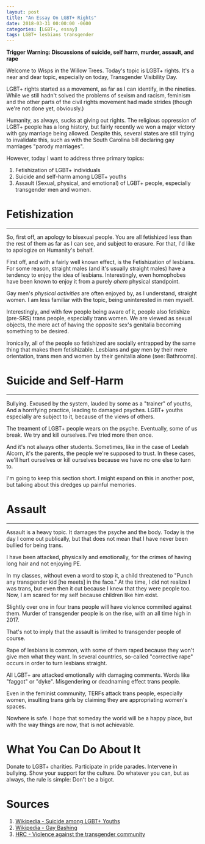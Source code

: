 ```yaml
---
layout: post
title: "An Essay On LGBT+ Rights"
date: 2018-03-31 00:00:00 -0600
categories: [LGBT+, essay]
tags: LGBT+ lesbians transgender
---
```


**Trigger Warning: Discussions of suicide, self harm, murder, assault, and rape**

Welcome to Wisps in the Willow Trees.
Today's topic is LGBT+ rights. It's a near and dear topic, especially on today,
Transgender Visibility Day.

LGBT+ rights started as a movement, as far as I can identify, in the nineties.
While we still hadn't solved the problems of sexism and racism, feminism and the
other parts of the civil rights movement had made strides (though we're not done
yet, obviously.)

Humanity, as always, sucks at giving out rights. The religious oppression of
LGBT+ people has a long history, but fairly recently we won a major victory with
gay marriage being allowed. Despite this, several states are still trying to
invalidate this, such as with the South Carolina bill declaring gay marriages
"parody marriages".

However, today I want to address three primary topics:

1. Fetishization of LGBT+ individuals
2. Suicide and self-harm among LGBT+ youths
3. Assault (Sexual, physical, and emotional) of LGBT+ people, especially
transgender men and women.


# Fetishization
---
So, first off, an apology to bisexual people. You are all fetishized less
than the rest of them as far as I can see, and subject to erasure. For that,
I'd like to apologize on Humanity's behalf.

First off, and with a fairly well known effect, is the Fetishization of
lesbians. For some reason, straight males (and it's usually straight males)
have a tendency to enjoy the idea of lesbians. Interestingly, even homophobes
have been known to enjoy it from a purely *ahem* physical standpoint.

Gay men's *physical activities* are often enjoyed by, as I understand,
straight women. I am less familiar with the topic, being uninterested in men
myself.

Interestingly, and with few people being aware of it, people also fetishize
(pre-SRS) trans people, especially trans women. We are viewed as sexual objects,
the mere act of having the opposite sex's genitalia becoming something to be
desired.

Ironically, all of the people so fetishized are socially entrapped by the same
thing that makes them fetishizable. Lesbians and gay men by their mere
orientation, trans men and women by their genitalia alone (see: Bathrooms).

# Suicide and Self-Harm
---
Bullying. Excused by the system, lauded by some as a "trainer" of youths,
And a horrifying practice, leading to damaged psyches. LGBT+ youths especially
are subject to it, because of the views of others.

The treament of LGBT+ people wears on the psyche. Eventually, some of us break.
We try and kill ourselves. I've tried more then once.

And it's not always other students. Sometimes, like in the case of Leelah Alcorn,
it's the parents, the people we're supposed to trust. In these cases, we'll hurt
ourselves or kill ourselves because we have no one else to turn to.

I'm going to keep this section short. I might expand on this in another post,
but talking about this dredges up painful memories.

# Assault
---
Assault is a heavy topic. It damages the psyche and the body.
Today is the day I come out publically, but that does not mean that I have never
been bullied for being trans.

I have been attacked, physically and emotionally, for the crimes of having long
hair and not enjoying PE.

In my classes, without even a word to stop it, a child threatened to "Punch any
transgender kid [he meets] in the face." At the time, I did not realize I was
trans, but even then it cut because I knew that they were people too. Now, I am
scared for my self because children like him exist.

Slightly over one in four trans people will have violence commited against them.
Murder of transgender people is on the rise, with an all time high in 2017.

That's not to imply that the assault is limited to transgender people of course.

Rape of lesbians is common, with some of them raped because they won't give men
what they want. In several countries, so-called "corrective rape" occurs in
order to turn lesbians straight.

All LGBT+ are attacked emotionally with damaging comments. Words like "faggot"
or "dyke". Misgendering or deadnaming effect trans people.

Even in the feminist community, TERFs attack trans people, especially women,
insulting trans girls by claiming they are appropriating women's spaces.

Nowhere is safe. I hope that someday the world will be a happy place, but with
the way things are now, that is not achievable.

# What You Can Do About It
Donate to LGBT+ charities.
Participate in pride parades.
Intervene in bullying.
Show your support for the culture.
Do whatever you can, but as always, the rule is simple:
Don't be a bigot.

# Sources
1. [Wikipedia - Suicide among LGBT+ Youths](https://en.wikipedia.org/wiki/Suicide_among_LGBT+_youth)
2. [Wikipedia - Gay Bashing](https://en.wikipedia.org/wiki/Gay_bashing)
3. [HRC - Violence against the transgender community](https://www.hrc.org/resources/violence-against-the-transgender-community-in-2018)
